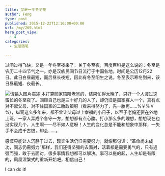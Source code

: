 ```yaml
---
title: 又是一年冬至夜
author: Feng
type: post
published: 2015-12-22T12:16:00+00:00
url: /my/269.html
hera_post_view:
  - 4
categories:
  - 生活随笔

---
```

过间过得飞快，又是一年冬至夜来了，关于冬至夜，百度百科是这么说的：冬至是农历二十四节气之一。亦是汉族民间节日流行于中国各地。时间是公历12月22日。此日白昼最短，而后昼长夜短，因此有冬至阳生之说。冬至表示寒冬到来，该日昼最短、夜最长。

<img decoding="async" src="https://cdn.uu126.cn/wp-content/uploads/2015/12/5dbe85b9f0673dabc207ccad8b64ac3b.jpg" alt="请输入图片描述" title="请输入图片描述" />  
本打算回家陪陪老爸的，结果忙得太晚了，只好一个人渡过这蛮长的冬至夜了。回顾自己也是三十好几的人了，却仍旧是孤家寡人一个，真有点对不起父母、对不住国家的二胎政策呀（看来得努力了，先一胎再……%￥%￥%），纵观这么多年来，都不曾让父母过上幸福的小日子，以至于老妈还要在外地上班，一家人弄成个各守一方，想想都有点心酸。打小那么多的理想，想想现在也没实现几个，人生啊——尽不如人意呀！人生的变化总是不能和想象中那样，一失手不会成千古恨，却会……。

感慨只能让人沉静于过去，现实生活仍旧需要努力，就像那句话：“革命尚未成功，同志仍需努力”那样，我们还得坚强的去面对，活着都是需要勇气的，只有遇强而强，敢于去面对，很多事情我想都可以解决。事可以拖的起，人生却是有限的，凤凰涅槃式的重新开始吧，相信自己！

I can do it!